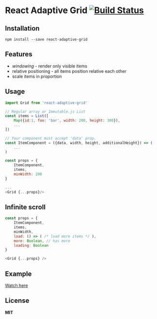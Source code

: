 # React Adaptive Grid [![Build Status](https://travis-ci.org/babotech/react-adaptive-grid.svg?branch=master)](https://travis-ci.org/babotech/react-adaptive-grid)

## Installation

```
npm install --save react-adaptive-grid
```

## Features

*  *windowing* - render only visible items
*  relative positioning - all items position relative each other
*  scale items in proportion

## Usage
```javascript
import Grid from 'react-adaptive-grid'

// Regular array or Immutable.js List
const items = List([
    Map({id:1, foo: 'bar', width: 200, height: 300}),
    ...
])

// Your component must accept 'data' prop.
const ItemComponent = ({data, width, height, additionalHeight}) => (
    ...
)

const props = {
    ItemComponent,
    items,
    minWidth: 200
}

...
<Grid {...props}/>
```

## Infinite scroll

```javascript
const props = {
    ItemComponent,
    items,
    minWidth,
    load: () => ( /* load more items */ ),
    more: Boolean, // has more
    loading: Boolean
}

<Grid {...props} />
```

## Example

[Watch here](http://babotech.github.io/react-adaptive-grid/)

## License

**MIT**